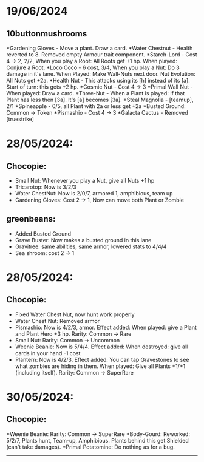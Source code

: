 # 19/06/2024
## 10buttonmushrooms

*Gardening Gloves - Move a plant. Draw a card.
*Water Chestnut - Health reverted to 8. Removed empty Armour trait component.
*Starch-Lord - Cost 4 -> 2, 2/2, When you play a Root: All Roots get +1 hp. When played: Conjure a Root.
*Loco Coco - 6 cost, 3/4, When you play a Nut: Do 3 damage in it's lane. When Played: Make Wall-Nuts next door. Nut Evolution: All Nuts get +2a.
*Health Nut - This attacks using its [h] instead of its [a]. Start of turn: this gets +2 hp.
*Cosmic Nut - Cost 4 -> 3
*Primal Wall Nut - When played: Draw a card.
*Three-Nut - When a Plant is played: If that Plant has less then [3a]. It's [a] becomes [3a].
*Steal Magnolia - [teamup], 2/1
*Spineapple - 0/5, all Plant with 2a or less get +2a
*Busted Ground: Common -> Token
*Pismashio - Cost 4 -> 3
*Galacta Cactus - Removed [truestrike]

# 28/05/2024:

## Chocopie:
* Small Nut: Whenever you play a Nut, give all Nuts +1 hp
* Tricarotop: Now is 3/2/3
* Water ChestNut: Now is 2/0/7, armored 1, amphibious, team up
* Gardening Gloves: Cost 2 -> 1, Now can move both Plant or Zombie

## greenbeans:
* Added Busted Ground
* Grave Buster: Now makes a busted ground in this lane
* Gravitree: same abilities, same armor, lowered stats to 4/4/4
* Sea shroom: cost 2 -> 1

# 28/05/2024:

## Chocopie:
* Fixed Water Chest Nut, now hunt work properly
* Water Chest Nut: Removed armor 
* Pismashio: Now is 4/2/3, armor. Effect added: When played: give a Plant and Plant Hero +3 hp. Rarity: Common -> Rare
* Small Nut: Rarity: Common -> Uncommon
* Weenie Beanie: Now is 5/4/4. Effect added: When destroyed: give all cards in your hand -1 cost
* Plantern: Now is 4/2/3. Effect added: You can tap Gravestones to see what zombies are hiding in them. When played: Give all Plants +1/+1 (including itself). Rarity: Common -> SuperRare

# 30/05/2024:

## Chocopie:
*Weenie Beanie: Rarity: Common -> SuperRare
*Body-Gourd: Reworked: 5/2/7, Plants hunt, Team-up, Amphibious. Plants behind this get Shielded (can't take damages).
*Primal Potatomine: Do nothing as for a bug.

---
